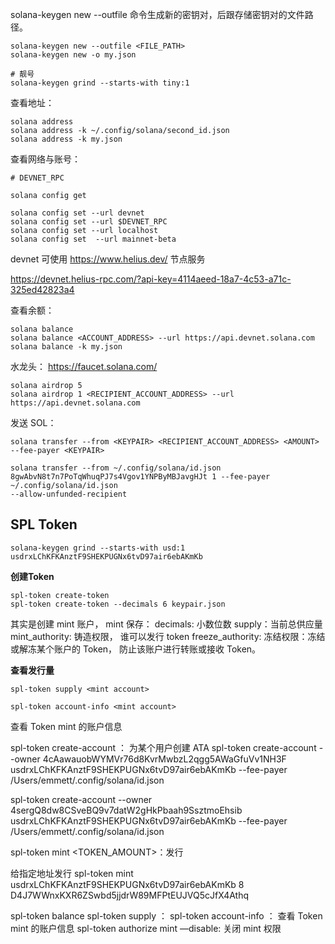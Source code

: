 

solana-keygen new --outfile 命令生成新的密钥对，后跟存储密钥对的文件路径。

```
solana-keygen new --outfile <FILE_PATH>
solana-keygen new -o my.json

# 靓号
solana-keygen grind --starts-with tiny:1

```

查看地址：
```
solana address
solana address -k ~/.config/solana/second_id.json
solana address -k my.json
```

查看网络与账号：

```
# DEVNET_RPC

solana config get

solana config set --url devnet 
solana config set --url $DEVNET_RPC
solana config set --url localhost 
solana config set  --url mainnet-beta
```

devnet 可使用 https://www.helius.dev/ 节点服务

https://devnet.helius-rpc.com/?api-key=4114aeed-18a7-4c53-a71c-325ed42823a4


查看余额：
```
solana balance
solana balance <ACCOUNT_ADDRESS> --url https://api.devnet.solana.com
solana balance -k my.json
```


水龙头： https://faucet.solana.com/
```
solana airdrop 5
solana airdrop 1 <RECIPIENT_ACCOUNT_ADDRESS> --url https://api.devnet.solana.com
```

发送 SOL：

```
solana transfer --from <KEYPAIR> <RECIPIENT_ACCOUNT_ADDRESS> <AMOUNT> --fee-payer <KEYPAIR>

solana transfer --from ~/.config/solana/id.json 8gwAbvN8t7n7PoTqWhuqPJ7s4Vgov1YNPByMBJavgHJt 1 --fee-payer ~/.config/solana/id.json 
--allow-unfunded-recipient
```

## SPL Token

```
solana-keygen grind --starts-with usd:1
usdrxLChKFKAnztF9SHEKPUGNx6tvD97air6ebAKmKb
```

**创建Token**
```
spl-token create-token
spl-token create-token --decimals 6 keypair.json 
```

其实是创建 mint 账户，  mint 保存：
decimals: 小数位数 
supply：当前总供应量
mint_authority: 铸造权限， 谁可以发行 token 
freeze_authority: 冻结权限：冻结或解冻某个账户的 Token， 防止该账户进行转账或接收 Token。

**查看发行量**
```
spl-token supply <mint account> 
```


```
spl-token account-info <mint account>
```

查看 Token mint 的账户信息


spl-token create-account <mint account> ：
为某个用户创建 ATA
spl-token create-account --owner 4cAawauobWYMVr76d8KvrMwbzL2qgg5AWaGfuVv1NH3F usdrxLChKFKAnztF9SHEKPUGNx6tvD97air6ebAKmKb --fee-payer /Users/emmett/.config/solana/id.json

spl-token create-account --owner 4sergQ8dw8CSveBQ9v7datW2gHkPbaah9SsztmoEhsib usdrxLChKFKAnztF9SHEKPUGNx6tvD97air6ebAKmKb --fee-payer /Users/emmett/.config/solana/id.json

spl-token mint  <mint account> <TOKEN_AMOUNT>：发行

给指定地址发行
spl-token mint usdrxLChKFKAnztF9SHEKPUGNx6tvD97air6ebAKmKb 8 D4J7WWnxKXR6ZSwbd5jjdrW89MFPtEUJVQ5cJfX4Athq

spl-token balance <mint account> 
spl-token supply  <mint account> ：
spl-token account-info  <mint account> ： 查看 Token mint 的账户信息
spl-token authorize <mint account> mint —disable:  关闭 mint 权限  
